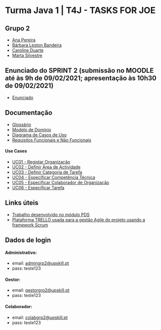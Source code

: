 # Turma Java 1 | T4J - TASKS FOR JOE

## Grupo 2

- [Ana Pereira](https://github.com/anapereiraUpSkill)
- [Bárbara Leston Bandeira](https://github.com/blestonbandeiraUPSKILL)
- [Caroline Duarte](https://github.com/carol-duarte)
- [Marta Silvestre](https://github.com/Marta-Silvestre)

## Enunciado do SPRINT 2 (submissão no MOODLE até às 9h de 09/02/2021; apresentação às 10h30 de 09/02/2021)
- [Enunciado](https://github.com/blestonbandeiraUPSKILL/upskill_java1_labprg_grupo2/blob/main/Sprint%202%20-%20Documenta%C3%A7%C3%A3o/Enunciado/Enunciado.md)

## Documentação

- [Glossário](https://github.com/blestonbandeiraUPSKILL/upskill_java1_labprg_grupo2/blob/main/Sprint%202%20-%20Documenta%C3%A7%C3%A3o/Glossario.md)
- [Modelo de Domínio](https://github.com/blestonbandeiraUPSKILL/upskill_java1_labprg_grupo2/blob/main/Sprint%202%20-%20Documenta%C3%A7%C3%A3o/Modelo%20de%20Dom%C3%ADnio.png)
- [Diagrama de Casos de Uso](https://github.com/blestonbandeiraUPSKILL/upskill_java1_labprg_grupo2/blob/main/Sprint%202%20-%20Documenta%C3%A7%C3%A3o/Diagrama_Casos_Uso/Diagrama_Casos_Uso.png)
- [Requisitos Funcionais e Não Funcionais](https://github.com/blestonbandeiraUPSKILL/upskill_java1_labprg_grupo2/blob/main/Sprint%202%20-%20Documenta%C3%A7%C3%A3o/Requisitos_Funcionais_e_Nao_Funcionais.md)

#### Use Cases

- [UC01 - Registar Organização](https://github.com/blestonbandeiraUPSKILL/upskill_java1_labprg_grupo2/blob/main/Sprint%202%20-%20Documenta%C3%A7%C3%A3o/UC01_Registar_Organizacao/UC01_Registar_Organizacao.md)
- [UC02 - Definir Área de Actividade](https://github.com/blestonbandeiraUPSKILL/upskill_java1_labprg_grupo2/blob/main/Sprint%202%20-%20Documenta%C3%A7%C3%A3o/UC02_Definir_Area_Atividade/UC02_Definir_Area_Atividade.md)
- [UC03 - Definir Categoria de Tarefa](https://github.com/blestonbandeiraUPSKILL/upskill_java1_labprg_grupo2/blob/main/Sprint%202%20-%20Documenta%C3%A7%C3%A3o/UC03_Definir_Categoria_Tarefa/UC03_Definir_Categoria_Tarefa.md)
- [UC04 - Especificar Competência Técnica](https://github.com/blestonbandeiraUPSKILL/upskill_java1_labprg_grupo2/blob/main/Sprint%202%20-%20Documenta%C3%A7%C3%A3o/UC04_Especificar_Competencia_Tecnica/UC04_Especificar_Competencia_Tecnica.md)
- [UC05 - Especificar Colaborador de Organização ](https://github.com/blestonbandeiraUPSKILL/upskill_java1_labprg_grupo2/blob/main/Sprint%202%20-%20Documenta%C3%A7%C3%A3o/UC05_Especificar_Colaborador_Organizacao/UC05_Especificar_Colaborador_Organizacao.md)
- [UC06 - Especificar Tarefa](https://github.com/blestonbandeiraUPSKILL/upskill_java1_labprg_grupo2/blob/main/Sprint%202%20-%20Documenta%C3%A7%C3%A3o/UC06_Especificar_Tarefa/UC06_Especificar_Tarefa.md)

## Links úteis

- [Trabalho desenvolvido no módulo PDS](https://github.com/ajorgesantosp/upskill_java1_g1)
- [Plataforma TRELLO usada para a gestão Agile do projeto usando a framework Scrum](https://trello.com/b/atvb02FQ)

## Dados de login

#### Administrativo:
* email: admingrp2@upskill.pt
* pass: teste123

#### Gestor:
* email: gestorgrp2@upskill.pt
* pass: teste123

#### Colaborador:
* email: colabgrp2@upskill.pt
* pass: teste123
